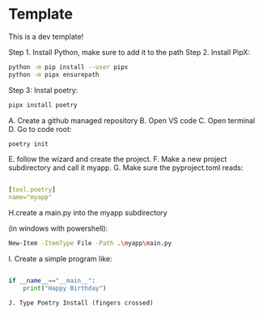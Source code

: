 # Template
 This is a dev template! 
 
 Step 1. Install Python, make sure to add it to the path
 Step 2. Install PipX:
 ```sh
python -m pip install --user pipx
python -m pipx ensurepath
```
Step 3: Instal poetry:
```sh
pipx install poetry
```

A. Create a github managed repository
B. Open VS code
C. Open terminal
D. Go to code root:
```sh
poetry init
```
E. follow the wizard and create the project.
F. Make a new project subdirectory and call it myapp.
G. Make sure the pyproject.toml reads:
```YAML

[tool.poetry]
name="myapp"
```
H.create a main.py into the myapp subdirectory

(in windows with powershell):

```sh
New-Item -ItemType File -Path .\myapp\main.py
```
I. Create a simple program like:
```python

if __name__=="__main__":
    print("Happy Birthday")

J. Type Poetry Install (fingers crossed)